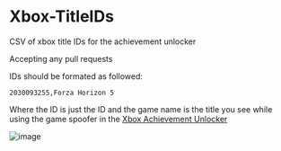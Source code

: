 # Xbox-TitleIDs
CSV of xbox title IDs for the achievement unlocker


Accepting any pull requests

IDs should be formated as followed:

`2030093255,Forza Horizon 5`

Where the ID is just the ID and the game name is the title you see while using the game spoofer in the [Xbox Achievement Unlocker](https://github.com/ItsLogic/Xbox-Achievement-Unlocker)

![image](https://user-images.githubusercontent.com/38233332/187088669-78c43e84-1732-4af7-b088-7733812a82ac.png)
